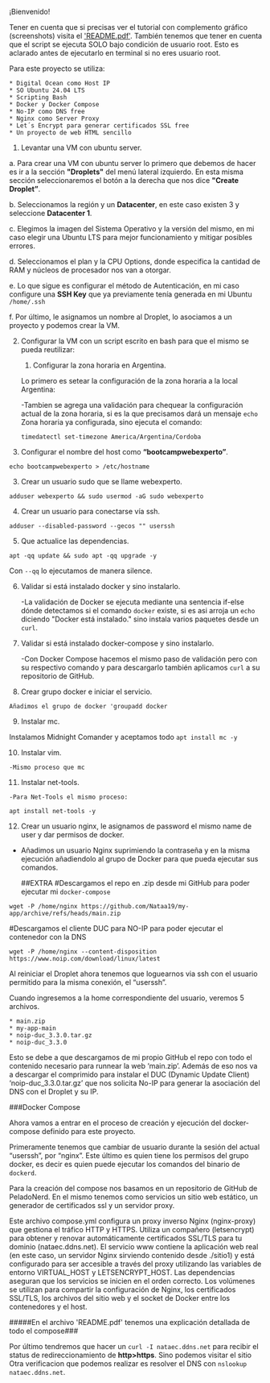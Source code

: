 ¡Bienvenido!

Tener en cuenta que si precisas ver el tutorial con complemento gráfico (screenshots) visita el ['README.pdf'](https://github.com/Nataa19/my-app/blob/main/README.pdf).
También tenemos que tener en cuenta que el script se ejecuta SOLO bajo condición de usuario root. Esto es aclarado antes de ejecutarlo en terminal si no eres usuario root.

Para este proyecto se utiliza:
    
    * Digital Ocean como Host IP
    * SO Ubuntu 24.04 LTS
    * Scripting Bash
    * Docker y Docker Compose
    * No-IP como DNS free
    * Nginx como Server Proxy
    * Let´s Encrypt para generar certificados SSL free
    * Un proyecto de web HTML sencillo

1. Levantar una VM con ubuntu server.    

a. Para crear una VM con ubuntu server lo primero que debemos de hacer es ir a la sección **"Droplets"** del menú lateral izquierdo. En esta misma sección seleccionaremos el botón a la derecha que nos dice **"Create Droplet”**.

b. Seleccionamos la región y un **Datacenter**, en este caso existen 3 y seleccione **Datacenter 1**.

c. Elegimos la imagen del Sistema Operativo y la versión del mismo, en mi caso elegir una Ubuntu LTS para mejor funcionamiento y mitigar posibles errores.

d. Seleccionamos el plan y la CPU Options, donde especifica la cantidad de RAM y núcleos de procesador nos van a otorgar.

e. Lo que sigue es configurar el método de Autenticación, en mi caso configure una **SSH Key** que ya previamente tenía generada en mi Ubuntu `/home/.ssh`

f. Por último, le asignamos un nombre al Droplet, lo asociamos a un proyecto y podemos crear la VM.

2. Configurar la VM con un script escrito en bash para que el mismo se pueda reutilizar: 

    1. Configurar la zona horaria en Argentina.

    Lo primero es setear la configuración de la zona horaria a la local Argentina:
    
    -Tambien se agrega una validación para chequear la configuración actual de la zona horaria, si es la que precisamos dará un mensaje `echo` Zona horaria ya configurada, sino ejecuta el comando: 

    `timedatectl set-timezone America/Argentina/Cordoba` 
    
 2. Configurar el nombre del host como **“bootcampwebexperto”**.

  `echo bootcampwebexperto > /etc/hostname`

 3. Crear un usuario sudo que se llame webexperto.

  `adduser webexperto && sudo usermod -aG sudo webexperto`

 4. Crear un usuario para conectarse vía ssh.

  `adduser --disabled-password --gecos "" userssh`

 5. Que actualice las dependencias.

  `apt -qq update && sudo apt -qq upgrade -y`
  
  Con `--qq` lo ejecutamos de manera silence.

 6. Validar si está instalado docker y sino instalarlo.
    
    -La validación de Docker se ejecuta mediante una sentencia if-else dónde detectamos si el comando `docker` existe, si es asi arroja un `echo` diciendo "Docker está instalado." sino instala varios paquetes desde un `curl`.

 7. Validar si está instalado docker-compose y sino instalarlo.
    
    -Con Docker Compose hacemos el mismo paso de validación pero con su respectivo comando y para descargarlo también aplicamos `curl` a su repositorio de GitHub.

 8. Crear grupo docker e iniciar el servicio.
  
  `Añadimos el grupo de docker 'groupadd docker`

 9. Instalar mc.

  Instalamos Midnight Comander y aceptamos todo `apt install mc -y`

 10. Instalar vim.
    
    -Mismo proceso que mc

 11. Instalar net-tools.
    
    -Para Net-Tools el mismo proceso:
   
  `apt install net-tools -y`

 12. Crear un usuario nginx, le asignamos de password el mismo name de user y dar permisos de docker.
    
  - Añadimos un usuario Nginx suprimiendo la contraseña y en la misma ejecución añadiendolo al grupo de Docker para que pueda ejecutar sus comandos.

    ##EXTRA
    #Descargamos el repo en .zip desde mi GitHub para poder ejecutar mi `docker-compose`

  `wget -P /home/nginx https://github.com/Nataa19/my-app/archive/refs/heads/main.zip`

 #Descargamos el cliente DUC para NO-IP para poder ejecutar el contenedor con la DNS

  `wget -P /home/nginx --content-disposition https://www.noip.com/download/linux/latest`



Al reiniciar el Droplet ahora tenemos que loguearnos via ssh con el usuario permitido para la misma conexión, el “userssh”.

Cuando ingresemos a la home correspondiente del usuario, veremos 5 archivos.

    * main.zip
    * my-app-main
    * noip-duc_3.3.0.tar.gz
    * noip-duc_3.3.0

Esto se debe a que descargamos de mi propio GitHub el repo con todo el contenido necesario para runnear la web ‘main.zip’. 
Además de eso nos va a descargar el comprimido para instalar el DUC (Dynamic Update Client) ‘noip-duc_3.3.0.tar.gz’ que nos solicita No-IP para generar la asociación del DNS con el Droplet y su IP.

###Docker Compose

Ahora vamos a entrar en el proceso de creación y ejecución del docker-compose definido para este proyecto.

Primeramente tenemos que cambiar de usuario durante la sesión del actual “userssh”, por “nginx”. Este último es quien tiene los permisos del grupo docker, es decir es quien puede ejecutar los comandos del binario de `dockerd`.

Para la creación del compose nos basamos en un repositorio de GitHub de PeladoNerd. En el mismo tenemos como servicios un sitio web estático, un generador de certificados ssl y un servidor proxy.

Este archivo compose.yml configura un proxy inverso Nginx (nginx-proxy) que gestiona el tráfico HTTP y HTTPS. Utiliza un compañero (letsencrypt) para obtener y renovar automáticamente certificados SSL/TLS para tu dominio (nataec.ddns.net). El servicio www contiene la aplicación web real (en este caso, un servidor Nginx sirviendo contenido desde ./sitio1) y está configurado para ser accesible a través del proxy utilizando las variables de entorno VIRTUAL_HOST y LETSENCRYPT_HOST. Las dependencias aseguran que los servicios se inicien en el orden correcto. Los volúmenes se utilizan para compartir la configuración de Nginx, los certificados SSL/TLS, los archivos del sitio web y el socket de Docker entre los contenedores y el host.


#####En el archivo 'README.pdf' tenemos una explicación detallada de todo el compose###

Por último tendremos que hacer un `curl -I nataec.ddns.net` para recibir el status de redireccionamiento de **http>https**. Sino podemos visitar el sitio
Otra verificacion que podemos realizar es resolver el DNS con `nslookup nataec.ddns.net`.

